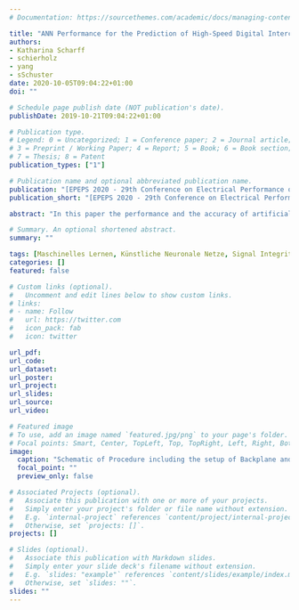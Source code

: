 ```yaml
---
# Documentation: https://sourcethemes.com/academic/docs/managing-content/

title: "ANN Performance for the Prediction of High-Speed Digital Interconnects over Multiple PCBs"
authors:
- Katharina Scharff
- schierholz
- yang
- sSchuster
date: 2020-10-05T09:04:22+01:00
doi: ""

# Schedule page publish date (NOT publication's date).
publishDate: 2019-10-21T09:04:22+01:00

# Publication type.
# Legend: 0 = Uncategorized; 1 = Conference paper; 2 = Journal article;
# 3 = Preprint / Working Paper; 4 = Report; 5 = Book; 6 = Book section;
# 7 = Thesis; 8 = Patent
publication_types: ["1"]

# Publication name and optional abbreviated publication name.
publication: "[EPEPS 2020 - 29th Conference on Electrical Performance of Electronic Packaging and Systems]"
publication_short: "[EPEPS 2020 - 29th Conference on Electrical Performance of Electronic Packaging and Systems]"

abstract: "In this paper the performance and the accuracy of artificial neural networks for the prediction of high-speed digital interconnects up to 100 GHz on printed circuit boards are analyzed and evaluated. The prediciton accuracy is evaluated both for scattering parameters in frequency domain as well as weighted power sums thereof. The interconnects considered all contain a backplane connected to a daughtercard, showing two via arrays each. Several parameter variations of the basic setup lead to a wide range of possible transmission and crosstalk parameters. Training data sets are obtained using physics-based via modeling up to 100 GHz. Approximately 7000 data sets were made available in total for this study. Neural networks are able to predict the overall link behavior."

# Summary. An optional shortened abstract.
summary: ""

tags: [Maschinelles Lernen, Künstliche Neuronale Netze, Signal Integrity, High-Speed Links, Physics-Based Modeling]
categories: []
featured: false

# Custom links (optional).
#   Uncomment and edit lines below to show custom links.
# links:
# - name: Follow
#   url: https://twitter.com
#   icon_pack: fab
#   icon: twitter

url_pdf:
url_code:
url_dataset:
url_poster:
url_project:
url_slides:
url_source:
url_video:

# Featured image
# To use, add an image named `featured.jpg/png` to your page's folder. 
# Focal points: Smart, Center, TopLeft, Top, TopRight, Left, Right, BottomLeft, Bottom, BottomRight.
image:
  caption: "Schematic of Procedure including the setup of Backplane and Daughtercard"
  focal_point: ""
  preview_only: false

# Associated Projects (optional).
#   Associate this publication with one or more of your projects.
#   Simply enter your project's folder or file name without extension.
#   E.g. `internal-project` references `content/project/internal-project/index.md`.
#   Otherwise, set `projects: []`.
projects: []

# Slides (optional).
#   Associate this publication with Markdown slides.
#   Simply enter your slide deck's filename without extension.
#   E.g. `slides: "example"` references `content/slides/example/index.md`.
#   Otherwise, set `slides: ""`.
slides: ""
---
```

